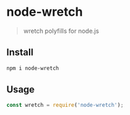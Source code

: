 # node-wretch
> wretch polyfills for node.js

## Install
```bash
npm i node-wretch
```

## Usage

```javascript
const wretch = require('node-wretch');

```